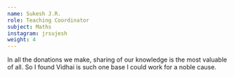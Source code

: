 ```yaml
---
name: Sukesh J.R.
role: Teaching Coordinator
subject: Maths
instagram: jrsujesh
weight: 4
---
```


In all the donations we make, sharing of our knowledge is the most valuable of all. So I found Vidhai is such one base I could work for a noble cause.
